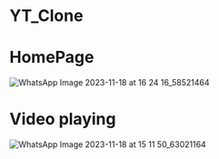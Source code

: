 # YT_Clone
# HomePage
![WhatsApp Image 2023-11-18 at 16 24 16_58521464](https://github.com/luckymaurya512/YT_Clone/assets/118681697/f36b3ffb-e63c-49f3-a139-f319f36b6242)


# Video playing
![WhatsApp Image 2023-11-18 at 15 11 50_63021164](https://github.com/luckymaurya512/YT_Clone/assets/118681697/8fa4efcb-5d05-4238-bf7a-8330f8c4c703)


